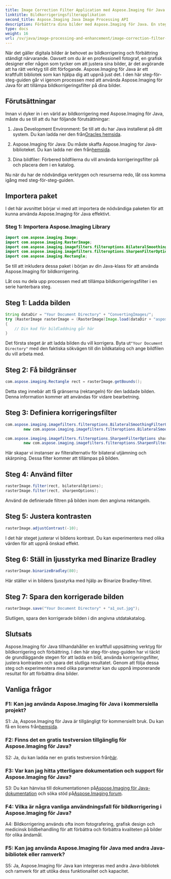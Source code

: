 ```yaml
---
title: Image Correction Filter Application med Aspose.Imaging för Java
linktitle: Bildkorrigeringsfilterapplikation
second_title: Aspose.Imaging Java Image Processing API
description: Förbättra dina bilder med Aspose.Imaging för Java. En steg-för-steg-guide för att använda korrigeringsfilter och optimera bildkvaliteten.
type: docs
weight: 16
url: /sv/java/image-processing-and-enhancement/image-correction-filter-application/
---
```

När det gäller digitala bilder är behovet av bildkorrigering och förbättring ständigt närvarande. Oavsett om du är en professionell fotograf, en grafisk designer eller någon som tycker om att justera sina bilder, är det avgörande att ha rätt verktyg till ditt förfogande. Aspose.Imaging för Java är ett kraftfullt bibliotek som kan hjälpa dig att uppnå just det. I den här steg-för-steg-guiden går vi igenom processen med att använda Aspose.Imaging för Java för att tillämpa bildkorrigeringsfilter på dina bilder.

## Förutsättningar

Innan vi dyker in i en värld av bildkorrigering med Aspose.Imaging för Java, måste du se till att du har följande förutsättningar:

1.  Java Development Environment: Se till att du har Java installerat på ditt system. Du kan ladda ner den från[Oracles hemsida](https://www.oracle.com/java/technologies/javase-downloads).

2.  Aspose.Imaging för Java: Du måste skaffa Aspose.Imaging for Java-biblioteket. Du kan ladda ner den från[hemsida](https://releases.aspose.com/imaging/java/).

3. Dina bildfiler: Förbered bildfilerna du vill använda korrigeringsfilter på och placera dem i en katalog.

Nu när du har de nödvändiga verktygen och resurserna redo, låt oss komma igång med steg-för-steg-guiden.

## Importera paket

I det här avsnittet börjar vi med att importera de nödvändiga paketen för att kunna använda Aspose.Imaging för Java effektivt.

### Steg 1: Importera Aspose.Imaging Library

```java
import com.aspose.imaging.Image;
import com.aspose.imaging.RasterImage;
import com.aspose.imaging.imagefilters.filteroptions.BilateralSmoothingFilterOptions;
import com.aspose.imaging.imagefilters.filteroptions.SharpenFilterOptions;
import com.aspose.imaging.Rectangle;
```

Se till att inkludera dessa paket i början av din Java-klass för att använda Aspose.Imaging för bildkorrigering.

Låt oss nu dela upp processen med att tillämpa bildkorrigeringsfilter i en serie hanterbara steg.

## Steg 1: Ladda bilden

```java
String dataDir = "Your Document Directory" + "ConvertingImages/";
try (RasterImage rasterImage = (RasterImage)Image.load(dataDir + "aspose-logo.jpg"))
{
    // Din kod för bildladdning går här
}
```

 Det första steget är att ladda bilden du vill korrigera. Byta ut`"Your Document Directory"` med den faktiska sökvägen till din bildkatalog och ange bildfilen du vill arbeta med.

## Steg 2: Få bildgränser

```java
com.aspose.imaging.Rectangle rect = rasterImage.getBounds();
```

Detta steg innebär att få gränserna (rektangeln) för den laddade bilden. Denna information kommer att användas för vidare bearbetning.

## Steg 3: Definiera korrigeringsfilter

```java
com.aspose.imaging.imagefilters.filteroptions.BilateralSmoothingFilterOptions bilateralOptions =
        new com.aspose.imaging.imagefilters.filteroptions.BilateralSmoothingFilterOptions(3);

com.aspose.imaging.imagefilters.filteroptions.SharpenFilterOptions sharpenOptions =
        new com.aspose.imaging.imagefilters.filteroptions.SharpenFilterOptions();
```

Här skapar vi instanser av filteralternativ för bilateral utjämning och skärpning. Dessa filter kommer att tillämpas på bilden.

## Steg 4: Använd filter

```java
rasterImage.filter(rect, bilateralOptions);
rasterImage.filter(rect, sharpenOptions);
```

Använd de definierade filtren på bilden inom den angivna rektangeln.

## Steg 5: Justera kontrasten

```java
rasterImage.adjustContrast(-10);
```

I det här steget justerar vi bildens kontrast. Du kan experimentera med olika värden för att uppnå önskad effekt.

## Steg 6: Ställ in ljusstyrka med Binarize Bradley

```java
rasterImage.binarizeBradley(80);
```

Här ställer vi in bildens ljusstyrka med hjälp av Binarize Bradley-filtret.

## Steg 7: Spara den korrigerade bilden

```java
rasterImage.save("Your Document Directory" + "a1_out.jpg");
```

Slutligen, spara den korrigerade bilden i din angivna utdatakatalog.

## Slutsats

Aspose.Imaging för Java tillhandahåller en kraftfull uppsättning verktyg för bildkorrigering och förbättring. I den här steg-för-steg-guiden har vi täckt de grundläggande stegen för att ladda en bild, använda korrigeringsfilter, justera kontrasten och spara det slutliga resultatet. Genom att följa dessa steg och experimentera med olika parametrar kan du uppnå imponerande resultat för att förbättra dina bilder.

## Vanliga frågor

### F1: Kan jag använda Aspose.Imaging för Java i kommersiella projekt?

 S1: Ja, Aspose.Imaging för Java är tillgängligt för kommersiellt bruk. Du kan få en licens från[hemsida](https://purchase.aspose.com/buy).

### F2: Finns det en gratis testversion tillgänglig för Aspose.Imaging för Java?

 S2: Ja, du kan ladda ner en gratis testversion från[här](https://releases.aspose.com/).

### F3: Var kan jag hitta ytterligare dokumentation och support för Aspose.Imaging för Java?

 S3: Du kan hänvisa till dokumentationen på[Aspose.Imaging för Java-dokumentation](https://reference.aspose.com/imaging/java/) och söka stöd på[Aspose.Imaging forum](https://forum.aspose.com/).

### F4: Vilka är några vanliga användningsfall för bildkorrigering i Aspose.Imaging för Java?

A4: Bildkorrigering används ofta inom fotografering, grafisk design och medicinsk bildbehandling för att förbättra och förbättra kvaliteten på bilder för olika ändamål.

### F5: Kan jag använda Aspose.Imaging för Java med andra Java-bibliotek eller ramverk?

S5: Ja, Aspose.Imaging för Java kan integreras med andra Java-bibliotek och ramverk för att utöka dess funktionalitet och kapacitet.